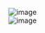 ![image](https://user-images.githubusercontent.com/49047211/233015227-8e6d99a6-8913-48bd-b600-9b6ff1b22ab7.png)  
![image](https://user-images.githubusercontent.com/49047211/233015592-49b2addd-74d3-4973-aadf-cbfb40bd039f.png)
